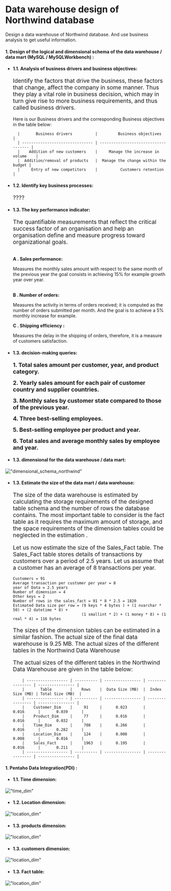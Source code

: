 # Data warehouse design of Northwind database

Design a data warehouse of Northwind database. And use business analysis to get useful information.

#### 1. Design of the logical and dimensional schema of the data warehouse / data mart (MySQL / MySQLWorkbench) :
+ #### 1.1. Analysis of business drivers and business objectives:
    <p style=" font-size:13.2pt;">
    Identify the factors that drive the business, these factors that change, affect the company in some manner.
    Thus they play a vital role in business decision, which may in turn give rise to more business requirements,
    and thus called business drivers.
    </p>
    Here is our Business drivers and the corresponding Business objectives in the table below:
      <p>
      
        |       Business drivers          |         Business objectives          |
        | ------------------------------- | ------------------------------------ |   
        |    Addition of new customers    |     Manage the increase in volume    |
        |  Addition/removal of products   |  Manage the change within the budget |
        |     Entry of new competitors    |          Customers retention         |
  
    </p>
+ #### 1.2. Identify key business processes:
    <p style=" font-size:13.2pt;">
        ????
    </p>
+ #### 1.3. The key performance indicator:
    <p style=" font-size:13.2pt;">
        The quantifiable measurements that reflect the critical success factor of an organisation and help an organisation
        define and measure progress toward organizational goals.
    </p>
    <br>
    <b>A . Sales performance: </b>
    <p>
      Measures the monthly sales amount with respect to the same month of the previous year the goal consists in achieving 15%
      for example growth year over year.
    </p>
    <br>
    <b>B . Number of orders: </b>
    <p>
      Measures the activity in terms of orders received; it is computed as the number of orders submitted per month.
      And the goal is to achieve a 5% monthly increase for example.
    </p>
    <b>C . Shipping efficiency : </b>
    <p>
      Measures the delay in the shipping of orders, therefore, it is a measure of customers satisfaction.
    </p>
+ #### 1.3. decision-making queries:

    <p>
    <b style=" font-size:13.2pt;">1. Total sales amount per customer, year, and product category.</b>
    </p>
    <p>
    <b style=" font-size:13.2pt;">2. Yearly sales amount for each pair of customer country and supplier countries.</b>
    </p>
    <p>
    <b style=" font-size:13.2pt;">3. Monthly sales by customer state compared to those of the previous year.</b>
    </p>
    <p>
    <b style=" font-size:13.2pt;">4. Three best-selling employees.</b>
    </p>
    <p>
    <b style=" font-size:13.2pt;">5. Best-selling employee per product and year.</b>
    </p>
    <p>
    <b style=" font-size:13.2pt;">6. Total sales and average monthly sales by employee and year.</b>
    </p>
  
+ #### 1.3. dimensional for the data warehouse / data mart:
!["dimensional_schema_northwind"](screenshots/start_schema.png)
+ #### 1.3. Estimate the size of the data mart / data warehouse:
    <p style=" font-size:13.2pt;">
    The size of the data warehouse is estimated by calculating the storage requirements of the designed table schema and the number
    of rows the database contains. The most important table to consider is the fact table as it requires the maximum amount of storage,
    and the space requirements of the dimension tables could be neglected in the estimation .
    </p>
    <p style=" font-size:13.2pt;">
      Let us now estimate the size of the Sales_Fact table. The Sales_Fact table stores details of transactions by customers over a 
      period of 2.5 years. Let us assume that a customer has an average of 8 transactions per year.
    </p>
    <p style=" font-size:13.2pt;">
  
      Customers = 91
      Average transaction per customer per year = 8
      year of Data = 2.5 years 
      Number of dimension = 4
      Other keys = 2
      Number of rows in the sales_fact = 91 * 8 * 2.5 = 1820
      Estimated Data size per row = (9 keys * 4 bytes ) + (1 nvarchar * 50) + (2 datetime * 8) + 
                                    (1 smallint * 2) + (1 money * 8) + (1 real * 4) = 116 bytes
    </p>
    <p style=" font-size:13.2pt;">
      The sizes of the dimension tables can be estimated in a similar fashion. The actual
      size of the final data warehouse is 9.25 MB. The actual sizes of the different tables in the
      Northwind Data Warehouse
    </p>
    <p style=" font-size:13.2pt;">
      The actual sizes of the different tables in the Northwind Data Warehouse are given in the table below:
    </p>
        <p>
  
          | ------------------ | ---------- | ---------------- | ---------------- | ---------------- |
          |       Table        |    Rows    |  Data Size (MB)  |  Index Size (MB) | Total Size (MB)  |
          | ---------------- - | ---------- | ---------------- | ---------------- | ---------------- |  
          |    Customer_Dim    |     91     |      0.023       |       0.016      |       0.039      |
          |    Product_Dim     |     77     |      0.016       |       0.016      |       0.032      |
          |    Time_Dim        |     708    |      0.266       |       0.016      |       0.282      |
          |    Location_Dim    |     124    |      0.008       |       0.008      |       0.016      | 
          |    Sales_Fact      |     1963   |      0.195       |       0.016      |       0.211      | 
          | ------------------ | ---------- | ---------------- | ---------------- | ---------------- |
  </p>


#### 1. Pentaho Data Integration(PDI) :
+ #### 1.1. Time dimension:
!["time_dim"](screenshots/time_dim.png)
+ #### 1.2. Location dimension:
!["location_dim"](screenshots/Location_dim.png)
+ #### 1.3. products dimension:
!["location_dim"](screenshots/products_dim.png)
+ #### 1.3. customers dimension:
!["location_dim"](screenshots/Customers_dim.png)
+ #### 1.3. Fact table:
!["location_dim"](screenshots/fact_table.png)
